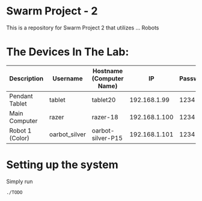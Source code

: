 # Swarm Project - 2
This is a repository for Swarm Project 2 that utilizes ... Robots

# The Devices In The Lab:

| Description             | Username      | Hostname (Computer Name) | IP            | Password  | OS           | ROS     |
| ---                     | ---           | ---                      | ---           | ---       | ---          | ---     |
| Pendant Tablet          | tablet        | tablet20                 | 192.168.1.99  | 1234      | Ubuntu 20.04 | Noetic  |
| Main Computer           | razer         | razer-18                 | 192.168.1.100 | 1234      | Ubuntu 18.04 | Melodic |
| Robot 1 (Color)         | oarbot_silver | oarbot-silver-P15        | 192.168.1.101 | 1234      | Ubuntu 18.04 | Melodic |

# Setting up the system

Simply run
```
./TODO
```